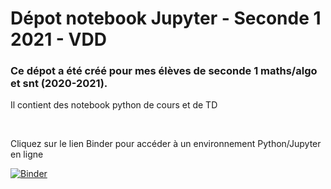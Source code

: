 # Dépot notebook Jupyter - Seconde 1 2021 - VDD

### Ce dépot a été créé pour mes élèves de seconde 1 maths/algo et snt (2020-2021).

Il contient des notebook python de cours et de TD

<br>

Cliquez sur le lien Binder pour accéder à un environnement Python/Jupyter en ligne



[![Binder](https://mybinder.org/badge_logo.svg)](https://mybinder.org/v2/gh/profvdd/2E1/HEAD)

